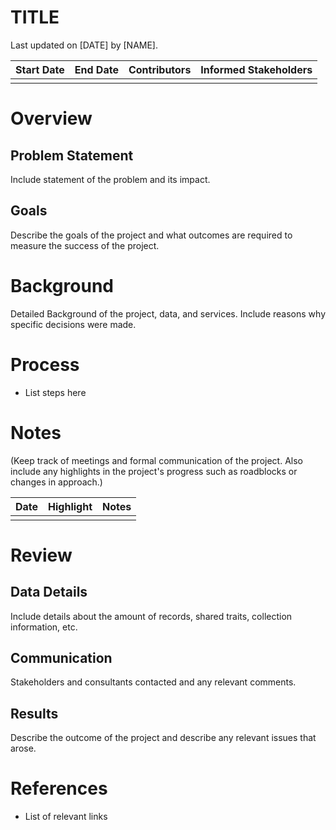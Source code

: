# TITLE
Last updated on [DATE] by [NAME].

| Start Date | End Date | Contributors | Informed Stakeholders |
| ---------- | -------- | ------------ | --------------------- |
|            |          |              |                       |

# Overview
## Problem Statement
Include statement of the problem and its impact.
## Goals
Describe the goals of the project and what outcomes are required to measure the success of the project.
# Background
Detailed Background of the project, data, and services. Include reasons why specific decisions were made.


# Process
- List steps here

# Notes
(Keep track of meetings and formal communication of the project. Also include any highlights in the project's progress such as roadblocks or changes in approach.)

| Date | Highlight | Notes |
| ---- | --------- | ----- |
|      |           |       |

# Review

## Data Details
Include details about the amount of records, shared traits, collection information, etc.
## Communication
Stakeholders and consultants contacted and any relevant comments.
## Results
Describe the outcome of the project and describe any relevant issues that arose.

# References

- List of relevant links
